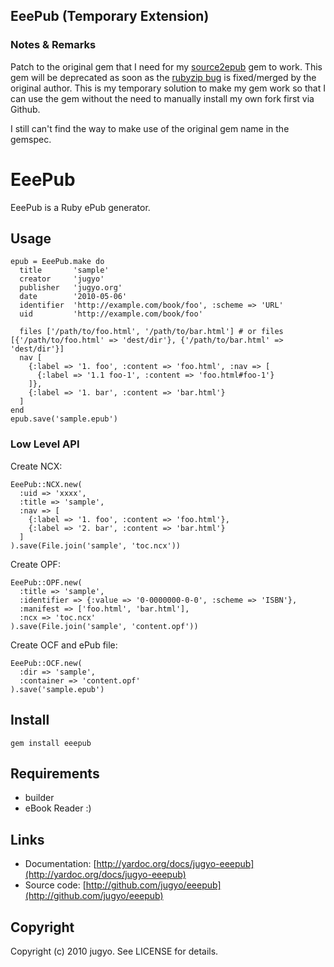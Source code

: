 ## EeePub (Temporary Extension)

### Notes & Remarks

Patch to the original gem that I need for my [source2epub](https://rubygems.org/gems/source2epub) gem to work.
This gem will be deprecated as soon as the [rubyzip bug](https://github.com/jugyo/eeepub/pull/34) is fixed/merged by
the original author. This is my temporary solution to make my gem work so that
I can use the gem without the need to manually install my own fork first via Github.

I still can't find the way to make use of the original gem name in the gemspec.

EeePub
======

EeePub is a Ruby ePub generator.

Usage
-------

    epub = EeePub.make do
      title       'sample'
      creator     'jugyo'
      publisher   'jugyo.org'
      date        '2010-05-06'
      identifier  'http://example.com/book/foo', :scheme => 'URL'
      uid         'http://example.com/book/foo'

      files ['/path/to/foo.html', '/path/to/bar.html'] # or files [{'/path/to/foo.html' => 'dest/dir'}, {'/path/to/bar.html' => 'dest/dir'}]
      nav [
        {:label => '1. foo', :content => 'foo.html', :nav => [
          {:label => '1.1 foo-1', :content => 'foo.html#foo-1'}
        ]},
        {:label => '1. bar', :content => 'bar.html'}
      ]
    end
    epub.save('sample.epub')

### Low Level API

Create NCX:

    EeePub::NCX.new(
      :uid => 'xxxx',
      :title => 'sample',
      :nav => [
        {:label => '1. foo', :content => 'foo.html'},
        {:label => '2. bar', :content => 'bar.html'}
      ]
    ).save(File.join('sample', 'toc.ncx'))

Create OPF:

    EeePub::OPF.new(
      :title => 'sample',
      :identifier => {:value => '0-0000000-0-0', :scheme => 'ISBN'},
      :manifest => ['foo.html', 'bar.html'],
      :ncx => 'toc.ncx'
    ).save(File.join('sample', 'content.opf'))

Create OCF and ePub file:

    EeePub::OCF.new(
      :dir => 'sample',
      :container => 'content.opf'
    ).save('sample.epub')

Install
-------

    gem install eeepub

Requirements
-------

* builder
* eBook Reader :)

Links
-------

* Documentation: [http://yardoc.org/docs/jugyo-eeepub](http://yardoc.org/docs/jugyo-eeepub)
* Source code: [http://github.com/jugyo/eeepub](http://github.com/jugyo/eeepub)

Copyright
-------

Copyright (c) 2010 jugyo. See LICENSE for details.
